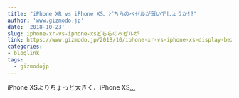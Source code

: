 ```yaml
---
title: "iPhone XR vs iPhone XS、どちらのベゼルが薄いでしょうか!?"
author: 'www.gizmodo.jp'
date: '2018-10-23'
slug: iphone-xr-vs-iphone-xsどちらのベゼルが
link: https://www.gizmodo.jp/2018/10/iphone-xr-vs-iphone-xs-display-bezel.html
categories:
- bloglink
tags:
  - gizmodojp
---
```


iPhone XSよりちょっと大きく、iPhone XS[... <i class="fas fa-external-link-alt"></i>](https://www.gizmodo.jp/2018/10/iphone-xr-vs-iphone-xs-display-bezel.html)

